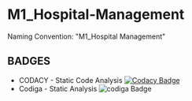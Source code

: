 # M1_Hospital-Management
Naming Convention: "M1_Hospital Management"
## BADGES
*   CODACY - Static Code Analysis [![Codacy Badge](https://app.codacy.com/project/badge/Grade/fba8b11537d149e1a48e2155376f59c0)](https://www.codacy.com/gh/MDHIVAKAR/M1_Hospital-Management/dashboard?utm_source=github.com&amp;utm_medium=referral&amp;utm_content=MDHIVAKAR/M1_Hospital-Management&amp;utm_campaign=Badge_Grade) 
*   Codiga - Static Analysis ![codiga Badge](https://api.codiga.io/project/32330/score/svg)
